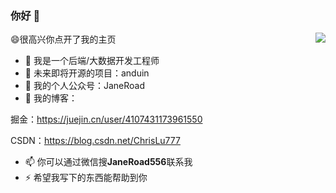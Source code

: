 ### 你好 👋



<img align="right" src="https://github-readme-stats.vercel.app/api?username=JaneRoad&show_icons=true&icon_color=CE1D2D&text_color=718096&bg_color=ffffff&hide_title=true" />


😄很高兴你点开了我的主页

- 🔭 我是一个后端/大数据开发工程师
- 🌱 未来即将开源的项目：anduin
- 👯 我的个人公众号：JaneRoad
- 💭 我的博客：

掘金：https://juejin.cn/user/4107431173961550

CSDN：https://blog.csdn.net/ChrisLu777
- 📫 你可以通过微信搜**JaneRoad556**联系我
- ⚡ 希望我写下的东西能帮助到你
